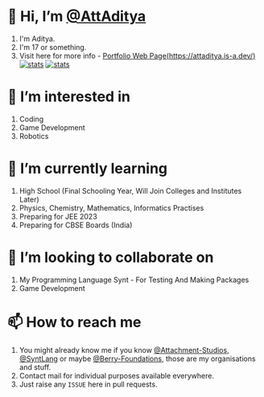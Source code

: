 # 👋 Hi, I’m [@AttAditya](https://github.com/AttAditya)
1. I'm Aditya.
2. I'm 17 or something.
3. Visit here for more info - [Portfolio Web Page(https://attaditya.is-a.dev/)](https://attaditya.is-a.dev/)
[![stats](https://github-readme-stats.vercel.app/api?username=attachment-studios&show_icons=true&theme=radical&count_private=true&hide=prs,issues)](https://attachment-studios.tk)
[![stats](https://github-readme-stats.vercel.app/api?username=AttAditya&show_icons=true&theme=radical&count_private=true&hide=prs,issues)](https://attachment-studios.tk)

# 👀 I’m interested in
1. Coding
2. Game Development
3. Robotics

# 🌱 I’m currently learning
1. High School (Final Schooling Year, Will Join Colleges and Institutes Later)
2. Physics, Chemistry, Mathematics, Informatics Practises
3. Preparing for JEE 2023
4. Preparing for CBSE Boards (India)

# 💞️ I’m looking to collaborate on
1. My Programming Language Synt - For Testing And Making Packages
2. Game Development

# 📫 How to reach me
1. You might already know me if you know [@Attachment-Studios](https://github.com/Attachment-Studios), [@SyntLang](https://github.com/SyntLang) or maybe [@Berry-Foundations](https://github.com/Berry-Foundations), those are my organisations and stuff.
2. Contact mail for individual purposes available everywhere.
3. Just raise any `ISSUE` here in pull requests.

<!---
AttAditya/AttAditya is a ✨ special ✨ repository because its `README.md` (this file) appears on your GitHub profile.
You can click the Preview link to take a look at your changes.
--->
